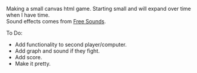 Making a small canvas html game.  Starting small and will expand over time when I have time.
<br>
Sound effects comes from [Free Sounds](https://www.freesound.org/browse/tags/sound-effects/).
<br>

To Do:
<ul>
<li>Add functionality to second player/computer.</li>
<li>Add graph and sound if they fight.</li>
<li>Add score.</li>
<li>Make it pretty.</li>
</ul>
